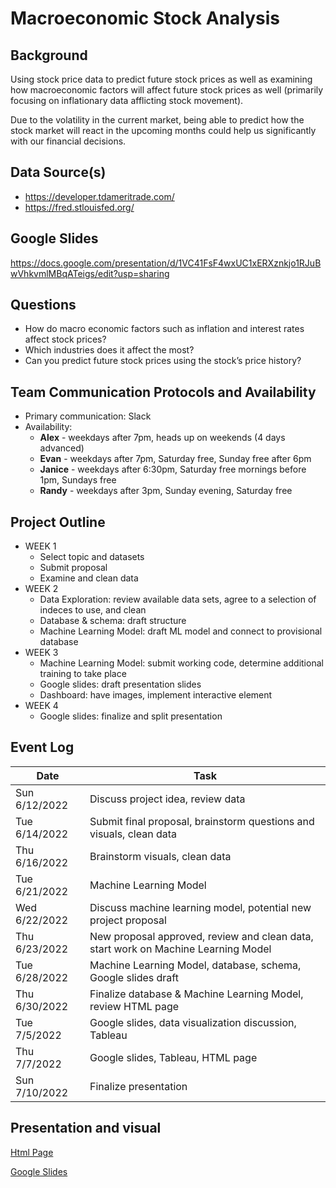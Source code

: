 # Macroeconomic Stock Analysis

## Background
Using stock price data to predict future stock prices as well as examining how macroeconomic factors will affect future stock prices as well (primarily focusing on inflationary data afflicting stock movement).

Due to the volatility in the current market, being able to predict how the stock market will react in the upcoming months could help us significantly with our financial decisions. 

## Data Source(s)
- https://developer.tdameritrade.com/
- https://fred.stlouisfed.org/

## Google Slides
https://docs.google.com/presentation/d/1VC41FsF4wxUC1xERXznkjo1RJuBwVhkvmlMBqATeigs/edit?usp=sharing

## Questions
- How do macro economic factors such as inflation and interest rates affect stock prices?
- Which industries does it affect the most?
- Can you predict future stock prices using the stock’s price history?

## Team Communication Protocols and Availability
- Primary communication: Slack
- Availability:
    - **Alex** - weekdays after 7pm, heads up on weekends (4 days advanced)
    - **Evan** - weekdays after 7pm, Saturday free, Sunday free after 6pm
    - **Janice** - weekdays after 6:30pm, Saturday free mornings before 1pm, Sundays free
    - **Randy** - weekdays after 3pm, Sunday evening, Saturday free

## Project Outline
- WEEK 1
    - Select topic and datasets
    - Submit proposal
    - Examine and clean data
- WEEK 2
    - Data Exploration: review available data sets, agree to a selection of indeces to use, and clean
    - Database & schema: draft structure
    - Machine Learning Model: draft ML model and connect to provisional database
- WEEK 3
    - Machine Learning Model: submit working code, determine additional training to take place
    - Google slides: draft presentation slides
    - Dashboard: have images, implement interactive element
- WEEK 4
    - Google slides: finalize and split presentation

## Event Log

| Date | Task |
| ------------- | ------------- |
| Sun 6/12/2022  | Discuss project idea, review data |
| Tue 6/14/2022  | Submit final proposal, brainstorm questions and visuals, clean data  |
| Thu 6/16/2022  | Brainstorm visuals, clean data |
| Tue 6/21/2022  | Machine Learning Model |
| Wed 6/22/2022  | Discuss machine learning model, potential new project proposal |
| Thu 6/23/2022  | New proposal approved, review and clean data, start work on Machine Learning Model |
| Tue 6/28/2022  | Machine Learning Model, database, schema, Google slides draft |
| Thu 6/30/2022  | Finalize database & Machine Learning Model, review HTML page |
| Tue 7/5/2022  | Google slides, data visualization discussion, Tableau |
| Thu 7/7/2022  | Google slides, Tableau, HTML page |
| Sun 7/10/2022  | Finalize presentation |

## Presentation and visual 

[Html Page](https://evanbruno617.github.io/Macroeconomic_Stock_Analysis/)

[Google Slides](https://docs.google.com/presentation/d/1VC41FsF4wxUC1xERXznkjo1RJuBwVhkvmlMBqATeigs/edit#slide=id.g13a96ebd9fe_0_216)
